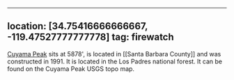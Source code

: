 
---
location: [34.75416666666667, -119.47527777777778]
tag: firewatch
---

[Cuyama Peak](http://www.peakbagging.com/CALookoutPhotos/CuyamaPk.html) sits at 5878', is located in [[Santa Barbara County]] and was constructed in 1991. It is located in the Los Padres national forest. It can be found on the Cuyama Peak USGS topo map.

